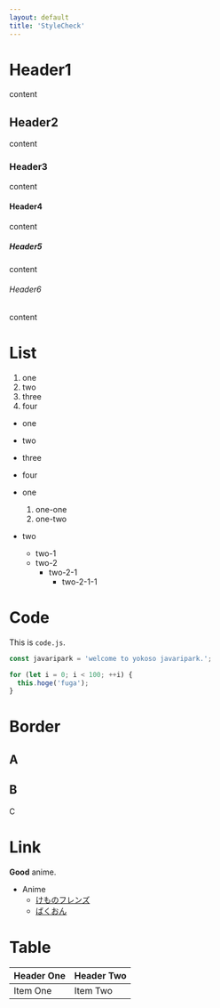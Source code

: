 ```yaml
---
layout: default
title: 'StyleCheck'
---
```


# Header1
content

## Header2
content

### Header3
content

#### Header4
content

##### Header5
content

###### Header6
content

# List

1. one
1. two
1. three
4. four


- one
- two
- three
- four


- one
  1. one-one
  1. one-two
- two
  - two-1
  - two-2
    - two-2-1
      - two-2-1-1


# Code

This is `code.js`.

```javascript
const javaripark = 'welcome to yokoso javaripark.';

for (let i = 0; i < 100; ++i) {
  this.hoge('fuga');
}
```

# Border

A
---
B
---
C

# Link

**Good** anime.

- Anime
  - [けものフレンズ](http://kemono-friends.jp)
  - [ばくおん](http://bakuon-anime.com)

# Table

| Header One     | Header Two     |
| :------------- | :------------- |
| Item One       | Item Two       |
